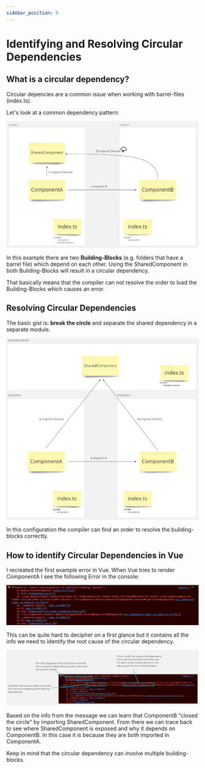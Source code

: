 ```yaml
---
sidebar_position: 9
---
```


# Identifying and Resolving Circular Dependencies

## What is a circular dependency?
Circular depencies are a common issue when working with barrel-files (index.ts).

Let's look at a common dependency pattern:

![Circular Import](./assets/circular_dependency_1.png)

In this example there are two **Building-Blocks** (e.g. folders that have a barrel file) which depend on each other. Using the SharedComponent in both Building-Blocks will result in a circular dependency.

That basically means that the compiler can not resolve the order to load the Building-Blocks which causes an error.

## Resolving Circular Dependencies

The basic gist is: **break the circle** and separate the shared dependency in a separate module.

![Fixed Circular Import](./assets/circular_dependency_2.png)

In this configuration the compiler can find an order to resolve the building-blocks correctly.

## How to identify Circular Dependencies in Vue

I recreated the first example error in Vue. When Vue tries to render ComponentA I see the following Error in the console:

![Error Message](./assets/circular_dependency_3.png)

This can be quite hard to decipher on a first glance but it contains all the info we need to identify the root cause of the circular dependency.

![Error Message Explained](./assets/circular_dependency_4.png)

Based on the info from the message we can learn that ComponentB "closed the circle" by importing SharedComponent. From there we can trace back to see where SharedComponent is exposed and why it depends on ComponentB. In this case it is because they are both imported in ComponentA.

Keep in mind that the circular dependency can involve multiple building-blocks.
